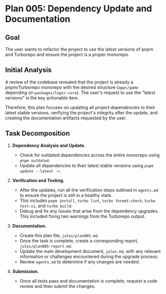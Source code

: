 # Plan 005: Dependency Update and Documentation

## Goal

The user wants to refactor the project to use the latest versions of pnpm and Turborepo and ensure the project is a proper monorepo.

## Initial Analysis

A review of the codebase revealed that the project is already a pnpm/Turborepo monorepo with the desired structure (`apps/game` depending on `packages/logic-core`). The user's request to use the "latest versions" is the key actionable item.

Therefore, this plan focuses on updating all project dependencies to their latest stable versions, verifying the project's integrity after the update, and creating the documentation artifacts requested by the user.

## Task Decomposition

1.  **Dependency Analysis and Update.**
    *   Check for outdated dependencies across the entire monorepo using `pnpm outdated`.
    *   Update all dependencies to their latest stable versions using `pnpm update --latest -r`.

2.  **Verification and Testing.**
    *   After the updates, run all the verification steps outlined in `agents.md` to ensure the project is still in a healthy state.
    *   This includes `pnpm install`, `turbo lint`, `turbo format:check`, `turbo test:ci`, and `turbo build`.
    *   Debug and fix any issues that arise from the dependency upgrades. This included fixing two warnings from the Turborepo output.

3.  **Documentation.**
    *   Create this plan file, `jules/plan005.md`.
    *   Once the task is complete, create a corresponding report, `jules/plan005-report.md`.
    *   Update the main development document, `jules.md`, with any relevant information or challenges encountered during the upgrade process.
    *   Review `agents.md` to determine if any changes are needed.

4.  **Submission.**
    *   Once all tests pass and documentation is complete, request a code review and then submit the changes.
